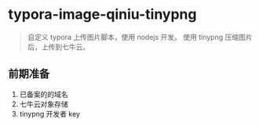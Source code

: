 # typora-image-qiniu-tinypng

> 自定义 typora 上传图片脚本，使用 nodejs 开发。
> 使用 tinypng 压缩图片后，上传到七牛云。

## 前期准备

1. 已备案的的域名
2. 七牛云对象存储
3. tinypng 开发者 key
